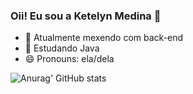 ### Oii! Eu sou a Ketelyn Medina 🤗

- 🔭 Atualmente mexendo com back-end
- 🌱 Estudando Java
- 😄 Pronouns: ela/dela

![Anurag' GitHub stats](https://github-readme-stats.vercel.app/api?username=ketelynmm&theme=omni&show_icons=true&hide=contribs,issues)
